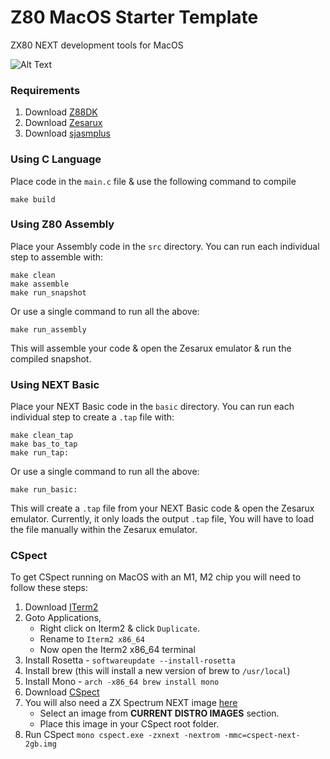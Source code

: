 # Z80 MacOS Starter Template
ZX80 NEXT development tools for MacOS

![Alt Text](images/example2.gif)

### Requirements
1. Download [Z88DK](https://github.com/z88dk/z88dk/releases)
2. Download [Zesarux](https://github.com/chernandezba/zesarux/releases/tag/ZEsarUX-X)
3. Download [sjasmplus](https://github.com/z00m128/sjasmplus/blob/master/INSTALL.md#default-method-for-gnulinux--unix--macos--bsd)

### Using C Language
Place code in the `main.c` file & use the following command to compile
```
make build
```

### Using Z80 Assembly
Place your Assembly code in the `src` directory.
You can run each individual step to assemble with:
```
make clean
make assemble
make run_snapshot
```
Or use a single command to run all the above:
```
make run_assembly
```
This will assemble your code & open the Zesarux emulator &
run the compiled snapshot.

### Using NEXT Basic
Place your NEXT Basic code in the `basic` directory.
You can run each individual step to create a `.tap` file with:
```
make clean_tap
make bas_to_tap
make run_tap:
```
Or use a single command to run all the above:
```
make run_basic:
```
This will create a `.tap` file from your NEXT Basic code & open the Zesarux emulator.
Currently, it only loads the output `.tap` file, You will have to load the file manually
within the Zesarux emulator.

### CSpect
To get CSpect running on MacOS with an M1, M2 chip you will need to follow
these steps:
1. Download [ITerm2](https://iterm2.com/downloads.html)
2. Goto Applications, 
   - Right click on Iterm2 & click `Duplicate`.
   - Rename to `Iterm2 x86_64`
   - Now open the Iterm2 x86_64 terminal
3. Install Rosetta - `softwareupdate --install-rosetta`
4. Install brew (this will install a new version of brew to `/usr/local`)
5. Install Mono - `arch -x86_64 brew install mono`
6. Download [CSpect](https://mdf200.itch.io/cspect)
7. You will also need a ZX Spectrum NEXT image [here](https://zxspectrumnext.online/cspect/)
    - Select an image from **CURRENT DISTRO IMAGES** section.
    - Place this image in your CSpect root folder.
8. Run CSpect `mono cspect.exe -zxnext -nextrom -mmc=cspect-next-2gb.img`